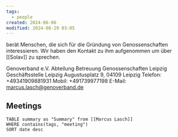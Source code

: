 ```yaml
---
tags:
  - people
created: 2024-06-06
modified: 2024-08-29 03:05
---
```


berät Menschen, die sich für die Gründung von Genossenschaften interessieren. Wir haben den Kontakt zu ihm aufgenommen um über [[Solav]] zu sprechen.

Genoverband e.V.
Abteilung Betreuung Genossenschaften Leipzig
Geschäftsstelle Leipzig
Augustusplatz 9, 04109 Leipzig
Telefon: +49341909881931
Mobil: +491739977198
E-Mail: marcus.lasch@genoverband.de

## Meetings

```dataview
TABLE summary as "Summary" from [[Marcus Lasch]]
WHERE contains(tags, "meeting")
SORT date desc
```

